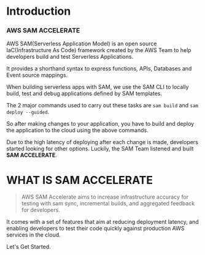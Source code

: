 # Introduction
### AWS SAM ACCELERATE
AWS SAM(Serverless Application Model) is an open source IaC(Infrastructure As Code) framework created by the AWS Team to help
developers build and test Serverless Applications.
<br />

It provides a shorthand syntax to express functions, APIs, Databases and Event source mappings.
<br />

When building serverless apps with SAM, we use the SAM CLI to locally build, test and debug applications defined by SAM templates.
<br />

The 2 major commands used to carry out these tasks are `sam build` and `sam deploy --guided`.
<br />

So after making changes to your application, you have to build and deploy the application to the cloud using the above commands.
<br />

Due to the high latency of deploying after each change is made, developers started looking for other options.
Luckily, the SAM Team listened and built **SAM ACCELERATE**.

# WHAT IS SAM ACCELERATE 
> AWS SAM Accelerate aims to increase infrastructure accuracy for testing with sam sync, incremental builds, and aggregated feedback for developers.

It comes with a set of features that aim at reducing deployment latency, and enabling developers to test their code quickly against production AWS services in the cloud.
<br />

Let's Get Started.

